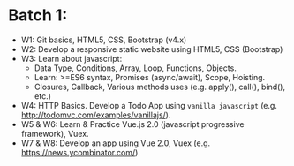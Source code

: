 # Batch 1:

- W1: Git basics, HTML5, CSS, Bootstrap (v4.x)
- W2: Develop a responsive static website using HTML5, CSS (Bootstrap)
- W3: Learn about javascript:
  - Data Type, Conditions, Array, Loop, Functions, Objects.
  - Learn: >=ES6 syntax, Promises (async/await), Scope, Hoisting.
  - Closures, Callback, Various methods uses (e.g. apply(), call(), bind(), etc.)
- W4: HTTP Basics. Develop a Todo App using `vanilla javascript` (e.g. http://todomvc.com/examples/vanillajs/).
- W5 & W6: Learn & Practice Vue.js 2.0 (javascript progressive framework), Vuex.
- W7 & W8: Develop an app using Vue 2.0, Vuex (e.g. https://news.ycombinator.com/).
